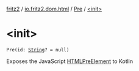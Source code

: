 [fritz2](../../index.md) / [io.fritz2.dom.html](../index.md) / [Pre](index.md) / [&lt;init&gt;](./-init-.md)

# &lt;init&gt;

`Pre(id: `[`String`](https://kotlinlang.org/api/latest/jvm/stdlib/kotlin/-string/index.html)`? = null)`

Exposes the JavaScript [HTMLPreElement](https://developer.mozilla.org/en/docs/Web/API/HTMLPreElement) to Kotlin

